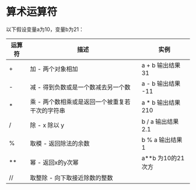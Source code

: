 
# 算术运算符
以下假设变量a为10，变量b为21：

运算符	|   描述	|   实例
--------|----------|-----------|
+	|   加 - 两个对象相加	|   a + b 输出结果 31
-	|   减 - 得到负数或是一个数减去另一个数	|   a - b 输出结果 -11
*	|   乘 - 两个数相乘或是返回一个被重复若干次的字符串	|   a * b 输出结果 210
/	|   除 - x 除以 y	|   b / a 输出结果 2.1
%	|   取模 - 返回除法的余数	|   b % a 输出结果 1
**	|   幂 - 返回x的y次幂	|   a**b 为10的21次方
//	|   取整除 - 向下取接近除数的整数   |   

